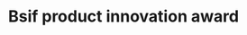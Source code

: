 ---
title: Bsif product innovation award
criteria: bsif-safety-awards-2020-brochure.pdf
sponsor: bsif
organiser: true
icon: light-bulb
description: An award for products that are new and innovative and will contribute to improvements in occupational safety & health.
---